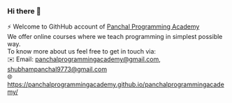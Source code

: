 ### Hi there 👋  

⚡ Welcome to GithHub account of [Panchal Programming Academy](https://panchalprogrammingacademy.github.io/panchalprogrammingacademy/)  
We offer online courses where we teach programming in simplest possible way.  
To know more about us feel free to get in touch via:  
✉️ Email: panchalprogrammingacademy@gmail.com, shubhampanchal9773@gmail.com  
🌐 https://panchalprogrammingacademy.github.io/panchalprogrammingacademy/  
